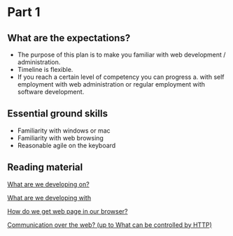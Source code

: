 # Part 1

## What are the expectations?
- The purpose of this plan is to make you familiar with web development / administration.  
- Timeline is flexible.  
- If you reach a certain level of competency you can progress a. with self employment with web administration or regular employment with software development.

## Essential ground skills
- Familiarity with windows or mac
- Familiarity with web browsing
- Reasonable agile on the keyboard 

## Reading material
[What are we developing on?](https://developer.mozilla.org/en-US/docs/Glossary/World_Wide_Web)

[What are we developing with](https://blog.hubspot.com/marketing/web-design-html-css-javascript)

[How do we get web page in our browser?](https://kinsta.com/knowledgebase/what-is-a-nameserver/)

[Communication over the web? (up to What can be controlled by HTTP)](https://developer.mozilla.org/en-US/docs/Web/HTTP/Overview)
